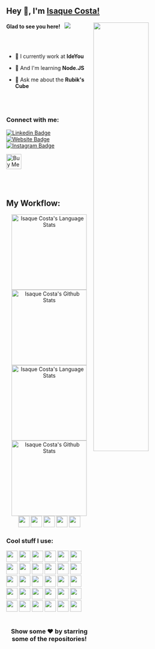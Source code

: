 ## Hey 👋, I'm [Isaque Costa!](https://github.com/ioisaque/)

<img align="right" width="54%" src="https://cdn.ideyou.com.br/assets/gifs/lightbulb-720x720-15fps.gif" />

<p align="left">

**Glad to see you here!** &nbsp; ![](https://badges.pufler.dev/visits/ioisaque/ioisaque)

<br><br>

- 🔭 I currently work at **IdeYou**

- 🌱 And I'm learning **Node.JS**

- 💬 Ask me about the **Rubik's Cube**

<br><br>

### Connect with me:

[![Linkedin Badge](https://img.shields.io/badge/-LinkedIn-0e76a8?style=for-the-badge&logo=Linkedin&logoColor=white)](https://linkedin.com/in/ioisaque)
[![Website Badge](https://img.shields.io/badge/Website-3b5998?style=for-the-badge&logo=google-chrome&logoColor=white)](https://ideyou.com.br/)
[![Instagram Badge](https://img.shields.io/badge/-Instagram-e4405f?style=for-the-badge&logo=Instagram&logoColor=white)](https://instagram.com/ioisaque/)

<a href="https://www.buymeacoffee.com/ioisaque" target="_blank">
  <img src="https://cdn.buymeacoffee.com/buttons/v2/default-yellow.png" alt="Buy Me A Coffee" height=40 >
</a>

</p>
<br><br>

## My Workflow:

<!-- Light Mode -->
<div align="center"> 
  <a href="https://github.com/anuraghazra/github-readme-stats#gh-light-mode-only">
    <img height=200 src="https://github-readme-stats-eight-theta.vercel.app/api/top-langs/?username=ioisaque&layout=compact&langs_count=10&hide_border=true&theme=buefy#gh-light-mode-only" alt="Isaque Costa's Language Stats" />
  </a>
  <a href="https://github.com/anuraghazra/github-readme-stats#gh-light-mode-only">
    <img height=200 src="https://github-readme-stats-eight-theta.vercel.app/api?username=ioisaque&show_icons=true&count_private=true&line_height=28&hide_border=true&card_width=450&include_all_commits=true&theme=buefy#gh-light-mode-only" alt="Isaque Costa's Github Stats" />
  </a>
</div>

<!-- Dark Mode -->
<div align="center"> 
  <a href="https://github.com/anuraghazra/github-readme-stats#gh-dark-mode-only">
    <img height=200 src="https://github-readme-stats-eight-theta.vercel.app/api/top-langs/?username=ioisaque&layout=compact&langs_count=10&hide_border=true&theme=radical#gh-dark-mode-only" alt="Isaque Costa's Language Stats" />
  </a>
  <a href="https://github.com/anuraghazra/github-readme-stats#gh-dark-mode-only">
    <img height=200 src="https://github-readme-stats-eight-theta.vercel.app/api?username=ioisaque&show_icons=true&count_private=true&line_height=28&hide_border=true&card_width=450&include_all_commits=true&theme=radical#gh-dark-mode-only" alt="Isaque Costa's Github Stats" />
  </a>
</div>

<!-- Option? include_orgs=true -->

<div align="center">
  <img src="https://img.shields.io/badge/Safari-000000?style=for-the-badge&logo=Safari&logoColor=white" height=30 />
  <img src="https://img.shields.io/badge/apple%20silicon-333333?style=for-the-badge&logo=apple&logoColor=white" height=30 />
  <img src="https://img.shields.io/badge/VSCode-0078D4?style=for-the-badge&logo=visual%20studio%20code&logoColor=white" height=30 />
  <img src="https://img.shields.io/badge/Insomnia-5849be?style=for-the-badge&logo=Insomnia&logoColor=white" height=30 />
  <img src="https://img.shields.io/badge/Spotify-1ED760?&style=for-the-badge&logo=spotify&logoColor=white" height=30 />
</div>

### Cool stuff I use:

<div align="left">
  <img src="https://img.shields.io/badge/TypeScript-007ACC?style=for-the-badge&logo=typescript&logoColor=white" height=30 />
  <img src="https://img.shields.io/badge/nestjs-E0234E?style=for-the-badge&logo=nestjs&logoColor=white" height=30 />
  <img src="https://img.shields.io/badge/JWT-000000?style=for-the-badge&logo=JSON%20web%20tokens&logoColor=white" height=30 />
  <img src="https://img.shields.io/badge/Prisma-3982CE?style=for-the-badge&logo=Prisma&logoColor=white" height=30 />
  <img src="https://img.shields.io/badge/Jest-C21325?style=for-the-badge&logo=jest&logoColor=white" height=30 />
  <img src="https://img.shields.io/badge/Python-FFD43B?style=for-the-badge&logo=python&logoColor=blue" height=30 />
  <img src="https://img.shields.io/badge/Qt-41CD52?style=for-the-badge&logo=qt&logoColor=white" height=30 />
  <img src="https://img.shields.io/badge/React-20232A?style=for-the-badge&logo=react&logoColor=61DAFB" height=30 />
  <img src="https://img.shields.io/badge/Redux-593D88?style=for-the-badge&logo=redux&logoColor=white" height=30 />
  <img src="https://img.shields.io/badge/React_Native-20232A?style=for-the-badge&logo=react&logoColor=61DAFB" height=30 />
  <img src="https://img.shields.io/badge/Expo-1B1F23?style=for-the-badge&logo=expo&logoColor=white" height=30 />
  <img src="https://img.shields.io/badge/Arduino-00979D?style=for-the-badge&logo=Arduino&logoColor=white" height=30 />
  <img src="https://img.shields.io/badge/Unity-100000?style=for-the-badge&logo=unity&logoColor=white" height=30 />
  <img src="https://img.shields.io/badge/Lua-2C2D72?style=for-the-badge&logo=lua&logoColor=white" height=30 />
  <img src="https://img.shields.io/badge/.NET-512BD4?style=for-the-badge&logo=dotnet&logoColor=white" height=30 />
  <img src="https://img.shields.io/badge/HTML5-E34F26?style=for-the-badge&logo=html5&logoColor=white" height=30 />
  <img src="https://img.shields.io/badge/JavaScript-323330?style=for-the-badge&logo=javascript&logoColor=F7DF1E" height=30 />
  <img src="https://img.shields.io/badge/json-5E5C5C?style=for-the-badge&logo=json&logoColor=white" height=30 />
  <img src="https://img.shields.io/badge/jQuery-0769AD?style=for-the-badge&logo=jquery&logoColor=white" height=30 />
  <img src="https://img.shields.io/badge/Bootstrap-563D7C?style=for-the-badge&logo=bootstrap&logoColor=white" height=30 />
  <img src="https://img.shields.io/badge/PHP-777BB4?style=for-the-badge&logo=php&logoColor=white" height=30 />
  <img src="https://img.shields.io/badge/Wordpress-21759B?style=for-the-badge&logo=wordpress&logoColor=white" height=30 />
  <img src="https://img.shields.io/badge/MySQL-005C84?style=for-the-badge&logo=mysql&logoColor=white" height=30 />
  <img src="https://img.shields.io/badge/firebase-ffca28?style=for-the-badge&logo=firebase&logoColor=black" height=30 />
  <img src="https://img.shields.io/badge/Google_Cloud-4285F4?style=for-the-badge&logo=google-cloud&logoColor=white" height=30 />
  <img src="https://img.shields.io/badge/Google%20Analytics-E37400?style=for-the-badge&logo=google%20analytics&logoColor=white" height=30 />
  <img src="https://img.shields.io/badge/SQLite-07405E?style=for-the-badge&logo=sqlite&logoColor=white" height=30 />
  <img src="https://img.shields.io/badge/Prezi-3181FF?style=for-the-badge&logo=prezi&logoColor=white" height=30 />
  <img src="https://img.shields.io/badge/Adobe%20Photoshop-31A8FF?style=for-the-badge&logo=Adobe%20Photoshop&logoColor=black" height=30 />
  <img src="https://img.shields.io/badge/Adobe%20XD-470137?style=for-the-badge&logo=Adobe%20XD&logoColor=FF61F6" height=30 />
</div>

#

<div align="center">

### Show some ❤️ by starring some of the repositories!

</div>
